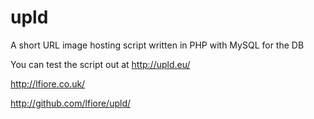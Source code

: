 upld
====

A short URL image hosting script written in PHP with MySQL for the DB

You can test the script out at http://upld.eu/

http://lfiore.co.uk/

http://github.com/lfiore/upld/